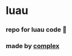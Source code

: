 # luau

### repo for luau code :tada:

### made by [complex](https://discord.com/users/900187302016471092)
